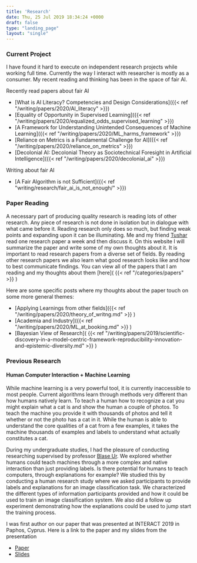 ```yaml
---
title: 'Research'
date: Thu, 25 Jul 2019 18:34:24 +0000
draft: false
type: "landing_page"
layout: "single"
---
```


### Current Project

I have found it hard to execute on independent research projects while working full time. Currently the way I interact with researcher is mostly as a consumer. My recent reading and thinking has been in the space of fair AI.

Recently read papers about fair AI

* [What is AI Literacy? Competencies and Design Considerations]({{< ref  "/writing/papers/2020/AI_literacy"  >}})
* [Equality of Opportunity in Supervised Learning]({{< ref  "/writing/papers/2020/equalized_odds_supervised_learning"  >}})
* [A Framework for Understanding Unintended Consequences of Machine Learning]({{< ref  "/writing/papers/2020/ML_harms_framework"  >}})
* [Reliance on Metrics is a Fundamental Challenge for AI]({{< ref  "/writing/papers/2020/reliance_on_metrics"  >}})
* [Decolonial AI: Decolonial Theory as Sociotechnical Foresight in Artificial Intelligence]({{< ref  "/writing/papers/2020/decolonial_ai"  >}})

Writing about fair AI

* [A Fair Algorithm is not Sufficient]({{< ref "writing/research/fair_ai_is_not_enough/" >}})



### Paper Reading

A necessary part of producing quality research is reading lots of other research. Any piece of research is not done in isolation but in dialogue with what came before it. Reading research only does so much, but finding weak points and expanding upon it can be illuminating. Me and my friend [Tushar](https://tusharc.dev/) read one research paper a week and then discuss it. On this website I will summarize the paper and write some of my own thoughts about it. It is important to read research papers from a diverse set of fields. By reading other research papers we also learn what good research looks like and how to best communicate findings. You can view all of the papers that I am reading and my thoughts about them [here](
{{< ref  "/categories/papers"  >}} )

Here are some specific posts where my thoughts about the paper touch on some more general themes:

* [Applying Learnings from other fields]({{< ref  "/writing/papers/2020/theory_of_writng.md"  >}} )
* [Academia and Industry]({{< ref  "/writing/papers/2020/ML_at_booking.md"  >}} )
* [Bayesian View of Research](
                {{< ref  "/writing/papers/2019/scientific-discovery-in-a-model-centric-framework-reproducibility-innovation-and-epistemic-diversity.md"  >}} )

### Previous Research

#### Human Computer Interaction + Machine Learning

While machine learning is a very powerful tool, it is currently inaccessible to most people. Current algorithms  learn through methods very different than how humans natively learn. To teach a human how to recognize a cat you might explain what a cat is and show the human a couple of photos. To teach the machine you provide it with thousands of photos and tell it whether or not the photo has a cat in it. While the human is able to understand the core qualities of a cat from a few examples, it takes the machine thousands of examples and labels to understand what actually constitutes a cat.

During my undergraduate studies, I had the pleasure of conducting researching supervised by professor [Blase Ur](https://www.blaseur.com/). We explored whether humans could teach machines through a more complex and native interaction than just providing labels. Is there potential for humans to teach computers, through explanations for example? We studied this by conducting a human research study where we asked participants to provide labels and explanations for an image classification task. We characterized the different types of information participants provided and how it could be used to train an image classification system. We also did a follow up experiment demonstrating how the explanations could be used to jump start the training process.

I was first author on our paper that was presented at INTERACT 2019 in Paphos, Cyprus. Here is a link to the paper and my slides from the presentation

- [Paper](https://www.blaseur.com/papers/hciml-interact19.pdf)
- [Slides](https://docs.google.com/presentation/d/15xa1brGV56HIsfpYsg8ZHMsHUWOyDnr5Odh8jo05kFI/edit?usp=sharing)


